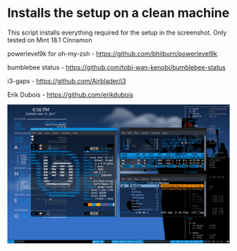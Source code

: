 # Installs the setup on a clean machine

This script installs everything required for the setup in the screenshot. Only tested on Mint 18.1 Cinnamon


powerlevel9k for oh-my-zsh - https://github.com/bhilburn/powerlevel9k

bumblebee status - https://github.com/tobi-wan-kenobi/bumblebee-status

i3-gaps - https://github.com/Airblader/i3

Erik Dubois - https://github.com/erikdubois

![screenshot](/screenshot2.png?raw=true)
